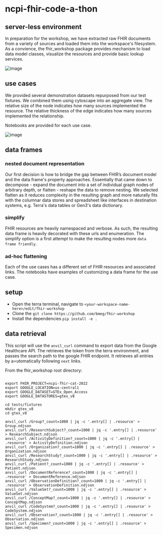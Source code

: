 
# ncpi-fhir-code-a-thon


## server-less environment

In preparation for the workshop, we have extracted raw FHIR documents from a variety of sources and loaded them into the workspace's filesystem.  As a convience, the fhir_workshop package provides mechanism to load data model classes, visualize the resources and provide basic lookup services.


![image](https://user-images.githubusercontent.com/47808/175333024-efe2f94b-bf8a-4545-8d25-604de6f95257.png)



## use cases


We provided several demonstration datasets repurposed from our test fixtures.  We combined them using cytoscape into an aggregate view.  The relative size of the node indicates how many sources implemented the resource.  The relative thickness of the edge indicates how many sources implemented the relationship.  

Notebooks are provided for each use case.

![image](https://user-images.githubusercontent.com/47808/175310198-d519e6f7-f67e-4aba-b260-ac543a5f10d6.png)



## data frames

### nested document representation

Our first decision is how to bridge the gap between FHIR’s document model and the data frame's property approaches. 
Essentially that came down to decompose - expand the document into a set of individual graph nodes of arbitrary depth, or flatten - reshape the data to remove nesting. 
We selected flatten as it reduces complexity in the resulting graph and more naturally fits with the columnar data stores and spreadsheet like interfaces in destination systems, e.g. Terra's data tables or Gen3's data dictionary. 

### simplify
FHIR resources are heavily namespaced and verbose. As such, the resulting data frame is heavily decorated with these urls and enumeration. The simplify option is a first attempt to make the resulting nodes more `data frame friendly`.

### ad-hoc flattening
Each of the use cases has a different set of FHIR resources and associated links.  The notebooks have examples of customizing a data frame for the use case.

## setup


* Open the terra terminal, navigate to `<your-workspace-name-here>/edit/fhir-workshop`
* Clone the `git clone https://github.com/bmeg/fhir-workshop`
* Install the dependencies `pip install -e .`

## data retrieval

This script will use the `anvil_curl` command to export data from the Google Healthcare API.  The retrieves the token from the terra environment, and passes the search path to the google FHIR endpoint. It retrieves all entries by a=utomatically following `next` links.

From the fhir_workshop root directory:

```commandline

export FHIR_PROJECT=ncpi-fhir-cat-2022
export GOOGLE_LOCATION=us-central1
export GOOGLE_DATASET=GTEx_Open_Access
export GOOGLE_DATASTORES=gtex_v8

cd tests/fixtures
mkdir gtex_v8
cd gtex_v8

anvil_curl /Group?_count=1000 | jq -c '.entry[] | .resource' > Group.ndjson
anvil_curl /ResearchSubject?_count=1000 | jq -c '.entry[] | .resource' > ResearchSubject.ndjson
anvil_curl /ActivityDefinition?_count=1000 | jq -c '.entry[] | .resource' > ActivityDefinition.ndjson
anvil_curl /Organization?_count=1000 | jq -c '.entry[] | .resource' > Organization.ndjson
anvil_curl /ResearchStudy?_count=1000 | jq -c '.entry[] | .resource' > ResearchStudy.ndjson
anvil_curl /Patient?_count=1000 | jq -c '.entry[] | .resource' > Patient.ndjson
anvil_curl /DocumentReference?_count=1000 | jq -c '.entry[] | .resource' > DocumentReference.ndjson
anvil_curl /ObservationDefinition?_count=1000 | jq -c '.entry[] | .resource' > ObservationDefinition.ndjson
anvil_curl /ValueSet?_count=1000 | jq -c '.entry[] | .resource' > ValueSet.ndjson
anvil_curl /ConceptMap?_count=1000 | jq -c '.entry[] | .resource' > ConceptMap.ndjson
anvil_curl /CodeSystem?_count=1000 | jq -c '.entry[] | .resource' > CodeSystem.ndjson
anvil_curl /Observation?_count=1000 | jq -c '.entry[] | .resource' > Observation.ndjson
anvil_curl /Specimen?_count=1000 | jq -c '.entry[] | .resource' > Specimen.ndjson

```
